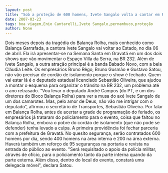 ```yaml
---
layout: post
title: "Sob a proteção de 600 homens, Ivete Sangalo volta a cantar em Pernambuco. Bem longe de Boa Viagem"
date: 2007-03-23
tags: boa viagem,Enio Cantarelli,Ivete Sangalo,pernambuco,proteção
author: None
---
```

Dois meses depois da tragédia do Balança Rolha, mais conhecido como Balança Garrafada, a cantora Ivete Sangalo vai voltar ao Estado, no dia 06 de abril.
Ela irá apresentar-se na Semana Santa em Gravatá em um dos dois shows que vão movimentar o Espaço Villa da Serra, na BR 232. 
Além de Ivete Sangalo, a outra atração principal é a banda Babado Novo, com a bela Cláudia Leite. 
Os empresários Bruno Rêgo, Bruno Gusmão e Gustavo Satou, não vão precisar de cordão de isolamento porque o show é fechado.
Quem vai estar lá é o deputado estadual licenciado Sebastião Oliveira, que ajudou a montar o esquema para organizar o trânsito na BR 232, um problema até o ano retrasado. 
“Vou levar o deputado André Campos (do PT, e um dos diretores do Bloco Balança Rolha) para ver a musa do axé Ivete Sangalo de um dos camarotes. Mas, pelo amor de Deus, não vão me intrigar com o deputado”, afirmou o secretário de Transportes, Sebastião Oliveira.
Por falar em Balança Rolha, antes de acertar a grade de programação do feriado, os empresários já trataram do policiamento para o evento, coisa que faltou no Balança Rolha, embora o pobre do cordão de isolamento (que não pode se defender) tenha levado a culpa. A primeira providência foi fechar parceria com a prefeitura de Gravatá.
No quesito segurança, serão contratados 600 homens por dia, sendo 400 homens na área interna e 200 na área externa. Haverá também um reforço de 95 seguranças na portaria e revista na entrada do público ao evento.
\"Será requisitado o apoio da polícia militar, através de ofício, para o policiamento tanto da parte interna quando da parte externa. Além disso, dentro do local do evento, constará uma delegacia móvel\", declara Satou. 